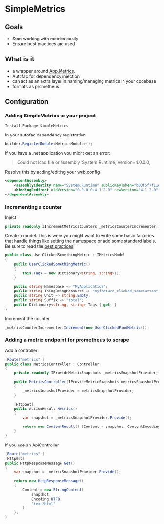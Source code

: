 # SimpleMetrics

## Goals
* Start working with metrics easily
* Ensure best practices are used

## What is it
* a wrapper around [App.Metrics](https://www.app-metrics.io). 
* Autofac for dependency injection
* can act as an extra layer in naming/managing metrics in your codebase
* formats as prometheus

## Configuration

### Adding SimpleMetrics to your project
``` 
Install-Package SimpleMetrics
```

In your autofac dependency registration
```csharp
builder.RegisterModule<MetricsModule>();
```

If you have a .net application you might get an error:

> Could not load file or assembly 'System.Runtime, Version=4.0.0.0, 

Resolve this by adding/editing your web.config

```xml
<dependentAssembly>
    <assemblyIdentity name="System.Runtime" publicKeyToken="b03f5f7f11d50a3a" culture="neutral" />
    <bindingRedirect oldVersion="0.0.0.0-4.1.2.0" newVersion="4.1.2.0" />
</dependentAssembly>
```

### Incrementing a counter
Inject:
```csharp
private readonly IIncrementMetricsCounters _metricsCounterIncrementer;
```

Create a model. This is were you might want to write some basic factories that handle things like setting the namespace or add some standard labels. Be sure to read the [best practices](https://prometheus.io/docs/practices/naming/)!

```csharp
public class UserClickedSomethingMetric : IMetricsModel
{
    public UserClickedSomethingMetric()
    {
        this.Tags = new Dictionary<string, string>();
    }

    public string Namespace => "MyApplication";
    public string ThingBeingMeasured => "myfeature_clicked_somebutton";
    public string Unit => string.Empty;
    public string Suffix => "total";
    public Dictionary<string, string> Tags { get; }
}
```

Increment the counter
```csharp
_metricsCounterIncrementer.Increment(new UserClickedFindMetric());
``` 

### Adding a metric endpoint for prometheus to scrape
Add a controller:

```csharp
[Route("metrics")]
public class MetricsController : Controller
{
    private readonly IProvideMetricSnapshots _metricsSnapshotProvider;

    public MetricsController(IProvideMetricSnapshots metricsSnapshotProvider)
    {
        _metricsSnapshotProvider = metricsSnapshotProvider;
    }

    [HttpGet]
    public ActionResult Metrics()
    {
        var snapshot = _metricsSnapshotProvider.Provide();

        return new ContentResult() {Content = snapshot, ContentEncoding = Encoding.UTF8, ContentType = "text/html"};
    }
}
```

If you use an ApiController
```csharp
[Route("metrics")]
[HttpGet]
public HttpResponseMessage Get()
{
    var snapshot = _metricSnapshotProvider.Provide();

    return new HttpResponseMessage()
    {
        Content = new StringContent(
            snapshot,
            Encoding.UTF8,
            "text/html"
        )
    };
}
```

